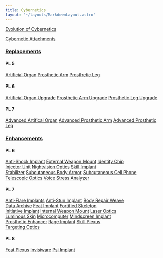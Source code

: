 ```yaml
---
title: Cybernetics
layout: '~/layouts/MarkdownLayout.astro'
---
```

[ Evolution of Cybernetics](/future.d20.srd/cybernetics/evolution.of.cybernetics)

[ Cybernetic Attachments ](/future.d20.srd/cybernetics/cybernetic.attachments)

###  [ Replacements ](/future.d20.srd/cybernetics/replacements)

#### PL 5
<div class="border-t border-slate-200 dark:border-slate-700">
  <div class="flex flex-wrap border-b border-slate-200 dark:border-slate-700">
    <a href="/future.d20.srd/cybernetics/artificial.organ" class="flex items-center h-16 px-4 hover:underline w-full lg:w-1/3">Artificial Organ</a>
    <a href="/future.d20.srd/cybernetics/prosthetic.arm" class="flex items-center h-16 px-4 hover:underline w-full lg:w-1/3 border-t lg:border-t-0 lg:border-l border-slate-200 dark:border-slate-700">Prosthetic Arm</a>
    <a href="/future.d20.srd/cybernetics/prosthetic.leg" class="flex items-center h-16 px-4 hover:underline w-full lg:w-1/3 border-t lg:border-t-0 lg:border-l border-slate-200 dark:border-slate-700">Prosthetic Leg</a>
  </div>
</div>

#### PL 6
<div class="border-t border-slate-200 dark:border-slate-700">
  <div class="flex flex-wrap border-b border-slate-200 dark:border-slate-700">
    <a href="/future.d20.srd/cybernetics/artificial.organ.upgrade" class="flex items-center h-16 px-4 hover:underline w-full lg:w-1/3">Artificial Organ Upgrade</a>
    <a href="/future.d20.srd/cybernetics/prosthetic.arm.upgrade" class="flex items-center h-16 px-4 hover:underline w-full lg:w-1/3 border-t lg:border-t-0 lg:border-l border-slate-200 dark:border-slate-700">Prosthetic Arm Upgrade</a>
    <a href="/future.d20.srd/cybernetics/prosthetic.leg.upgrade" class="flex items-center h-16 px-4 hover:underline w-full lg:w-1/3 border-t lg:border-t-0 lg:border-l border-slate-200 dark:border-slate-700">Prosthetic Leg Upgrade</a>
  </div>
</div>

#### PL 7
<div class="border-t border-slate-200 dark:border-slate-700">
  <div class="flex flex-wrap border-b border-slate-200 dark:border-slate-700">
    <a href="/future.d20.srd/cybernetics/advanced.artificial.organ" class="flex items-center h-16 px-4 hover:underline w-full lg:w-1/3">Advanced Artifical Organ</a>
    <a href="/future.d20.srd/cybernetics/advanced.prosthetic.arm" class="flex items-center h-16 px-4 hover:underline w-full lg:w-1/3 border-t lg:border-t-0 lg:border-l border-slate-200 dark:border-slate-700">Advanced Prosthetic Arm</a>
    <a href="/future.d20.srd/cybernetics/advanced.prosthetic.leg" class="flex items-center h-16 px-4 hover:underline w-full lg:w-1/3 border-t lg:border-t-0 lg:border-l border-slate-200 dark:border-slate-700">Advanced Prosthetic Leg</a>
  </div>
</div>

### <a href="/future.d20.srd/cybernetics/enhancements">Enhancements</a>

#### PL 6
<div class="border-t border-slate-200 dark:border-slate-700">
  <!-- Row 1 -->
  <div class="flex flex-wrap border-b border-slate-200 dark:border-slate-700">
    <a href="/future.d20.srd/cybernetics/anti.shock.implant" class="flex items-center h-16 px-4 hover:underline w-full lg:w-1/3">Anti-Shock Implant</a>
    <a href="/future.d20.srd/cybernetics/external.weapons.mount" class="flex items-center h-16 px-4 hover:underline w-full lg:w-1/3 border-t lg:border-t-0 lg:border-l border-slate-200 dark:border-slate-700">External Weapon Mount</a>
    <a href="/future.d20.srd/cybernetics/identity.chip" class="flex items-center h-16 px-4 hover:underline w-full lg:w-1/3 border-t lg:border-t-0 lg:border-l border-slate-200 dark:border-slate-700">Identity Chip</a>
  </div>
  <!-- Row 2 -->
  <div class="flex flex-wrap border-b border-slate-200 dark:border-slate-700">
    <a href="/future.d20.srd/cybernetics/injector.unit" class="flex items-center h-16 px-4 hover:underline w-full lg:w-1/3">Injector Unit</a>
    <a href="/future.d20.srd/cybernetics/nightvision.optics" class="flex items-center h-16 px-4 hover:underline w-full lg:w-1/3 border-t lg:border-t-0 lg:border-l border-slate-200 dark:border-slate-700">Nightvision Optics</a>
    <a href="/future.d20.srd/cybernetics/skill.implant" class="flex items-center h-16 px-4 hover:underline w-all lg:w-1/3 border-t lg:border-t-0 lg:border-l border-slate-200 dark:border-slate-700">Skill Implant</a>
  </div>
  <!-- Row 3 -->
  <div class="flex flex-wrap border-b border-slate-200 dark:border-slate-700">
    <a href="/future.d20.srd/cybernetics/stabilizer" class="flex items-center h-16 px-4 hover:underline w-full lg:w-1/3">Stabilizer</a>
    <a href="/future.d20.srd/cybernetics/subcutaneous.body.armor" class="flex items-center h-16 px-4 hover:underline w-full lg:w-1/3 border-t lg:border-t-0 lg:border-l border-slate-200 dark:border-slate-700">Subcutaneous Body Armor</a>
    <a href="/future.d20.srd/cybernetics/subcutaneous.cell.phone" class="flex items-center h-16 px-4 hover:underline w-full lg:w-1/3 border-t lg:border-t-0 lg:border-l border-slate-200 dark:border-slate-700">Subcutaneous Cell Phone</a>
  </div>
  <!-- Row 4 -->
  <div class="flex flex-wrap border-b border-slate-200 dark:border-slate-700">
    <a href="/future.d20.srd/cybernetics/telescopic.optics" class="flex items-center h-16 px-4 hover:underline w-full lg:w-1/3">Telescopic Optics</a>
    <a href="/future.d20.srd/cybernetics/voice.stress.analyzer" class="flex items-center h-16 px-4 hover:underline w-full lg:w-1/3 border-t lg:border-t-0 lg:border-l border-slate-200 dark:border-slate-700">Voice Stress Analyzer</a>
  </div>
</div>

#### PL 7
<div class="border-t border-slate-200 dark:border-slate-700">
  <!-- Row 1 -->
  <div class="flex flex-wrap border-b border-slate-200 dark:border-slate-700">
    <a href="/future.d20.srd/cybernetics/anti.flare.implants" class="flex items-center h-16 px-4 hover:underline w-full lg:w-1/3">Anti-Flare Implants</a>
    <a href="/future.d20.srd/cybernetics/anti.shock.implant" class="flex items-center h-16 px-4 hover:underline w-full lg:w-1/3 border-t lg:border-t-0 lg:border-l border-slate-200 dark:border-slate-700">Anti-Stun Implant</a>
    <a href="/future.d20.srd/cybernetics/body.repair.weave" class="flex items-center h-16 px-4 hover:underline w-full lg:w-1/3 border-t lg:border-t-0 lg:border-l border-slate-200 dark:border-slate-700">Body Repair Weave</a>
  </div>
  <!-- Row 2 -->
  <div class="flex flex-wrap border-b border-slate-200 dark:border-slate-700">
    <a href="/future.d20.srd/cybernetics/data.archive" class="flex items-center h-16 px-4 hover:underline w-full lg:w-1/3">Data Archive</a>
    <a href="/future.d20.srd/cybernetics/feat.implant" class="flex items-center h-16 px-4 hover:underline w-full lg:w-1/3 border-t lg:border-t-0 lg:border-l border-slate-200 dark:border-slate-700">Feat Implant</a>
    <a href="/future.d20.srd/cybernetics/forified.skeleton" class="flex items-center h-16 px-4 hover:underline w-full lg:w-1/3 border-t lg:border-t-0 lg:border-l border-slate-200 dark:border-slate-700">Fortified Skeleton</a>
  </div>
  <!-- Row 3 -->
  <div class="flex flex-wrap border-b border-slate-200 dark:border-slate-700">
    <a href="/future.d20.srd/cybernetics/initiative.implant" class="flex items-center h-16 px-4 hover:underline w-full lg:w-1/3">Initiative Implant</a>
    <a href="/future.d20.srd/cybernetics/internal.weapon.mount" class="flex items-center h-16 px-4 hover:underline w-full lg:w-1/3 border-t lg:border-t-0 lg:border-l border-slate-200 dark:border-slate-700">Internal Weapon Mount</a>
    <a href="/future.d20.srd/cybernetics/laser.optics" class="flex items-center h-16 px-4 hover:underline w-full lg:w-1/3 border-t lg:border-t-0 lg:border-l border-slate-200 dark:border-slate-700">Laser Optics</a>
  </div>
  <!-- Row 4 -->
  <div class="flex flex-wrap border-b border-slate-200 dark:border-slate-700">
    <a href="/future.d20.srd/cybernetics/luminous.skin" class="flex items-center h-16 px-4 hover:underline w-full lg:w-1/3">Luminous Skin</a>
    <a href="/future.d20.srd/cybernetics/microcomputer" class="flex items-center h-16 px-4 hover:underline w-full lg:w-1/3 border-t lg:border-t-0 lg:border-l border-slate-200 dark:border-slate-700">Microcomputer</a>
    <a href="/future.d20.srd/cybernetics/mindscreen.implant" class="flex items-center h-16 px-4 hover:underline w-full lg:w-1/3 border-t lg:border-t-0 lg:border-l border-slate-200 dark:border-slate-700">Mindscreen Implant</a>
  </div>
  <!-- Row 5 -->
  <div class="flex flex-wrap border-b border-slate-200 dark:border-slate-700">
    <a href="/future.d20.srd/cybernetics/prosthetic.enhancer" class="flex items-center h-16 px-4 hover:underline w-full lg:w-1/3">Prosthetic Enhancer</a>
    <a href="/future.d20.srd/cybernetics/rage.implant" class="flex items-center h-16 px-4 hover:underline w-full lg:w-1/3 border-t lg:border-t-0 lg:border-l border-slate-200 dark:border-slate-700">Rage Implant</a>
    <a href="/future.d20.srd/cybernetics/skill.plexus" class="flex items-center h-16 px-4 hover:underline w-full lg:w-1/3 border-t lg:border-t-0 lg:border-l border-slate-200 dark:border-slate-700">Skill Plexus</a>
  </div>
    <!-- Row 6 -->
  <div class="flex flex-wrap border-b border-slate-200 dark:border-slate-700">
    <a href="/future.d20.srd/cybernetics/targeting.optics" class="flex items-center h-16 px-4 hover:underline w-full lg:w-1/3">Targeting Optics</a>
  </div>
</div>

#### PL 8
<div class="border-t border-slate-200 dark:border-slate-700">
  <div class="flex flex-wrap border-b border-slate-200 dark:border-slate-700">
    <a href="/future.d20.srd/cybernetics/feat.plexus" class="flex items-center h-16 px-4 hover:underline w-full lg:w-1/3">Feat Plexus</a>
    <a href="/future.d20.srd/cybernetics/invisiware" class="flex items-center h-16 px-4 hover:underline w-full lg:w-1/3 border-t lg:border-t-0 lg:border-l border-slate-200 dark:border-slate-700">Invisiware</a>
    <a href="/future.d20.srd/cybernetics/psi.implant" class="flex items-center h-16 px-4 hover:underline w-full lg:w-1/3 border-t lg:border-t-0 lg:border-l border-slate-200 dark:border-slate-700">Psi Implant</a>
  </div>
</div>